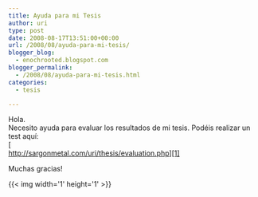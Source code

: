 ```yaml
---
title: Ayuda para mi Tesis
author: uri
type: post
date: 2008-08-17T13:51:00+00:00
url: /2008/08/ayuda-para-mi-tesis/
blogger_blog:
  - enochrooted.blogspot.com
blogger_permalink:
  - /2008/08/ayuda-para-mi-tesis.html
categories:
  - tesis

---
```

Hola.  
Necesito ayuda para evaluar los resultados de mi tesis. Podéis realizar un test aquí:  
[  
http://sargonmetal.com/uri/thesis/evaluation.php][1]

Muchas gracias! 

<div class="blogger-post-footer">
  {{< img width='1' height='1' >}}
</div>

 [1]: http://sargonmetal.com/uri/thesis/evaluation.php